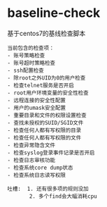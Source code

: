 # baseline-check
 基于centos7的基线检查脚本

    当前包含的检查项：
    - 账号策略检查
    - 账号超时策略检查
    - ssh配置检查
    - 除root之外UID为0的用户检查
    - 检查telnet服务是否开启
    - root用户环境变量的安全性检查
    - 远程连接的安全性配置
    - 用户的umask安全配置
    - 重要目录和文件的权限设置检查
    - 查找未授权的SUID/SGID文件
    - 检查任何人都有写权限的目录
    - 检查任何人都有写权限的文件
    - 检查异常隐含文件
    - 检查syslog登录事件记录是否开启
    - 检查日志审核功能
    - 检查系统core dump状态
    - 检查系统日志读写权限
    
    吐槽:  1. 还有很多项的规则没加  
           2. 多个find会大幅消耗cpu